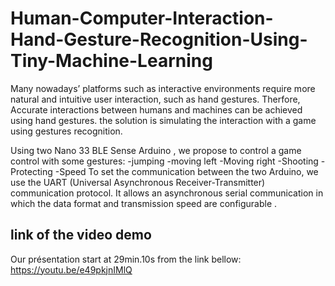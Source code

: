 # Human-Computer-Interaction-Hand-Gesture-Recognition-Using-Tiny-Machine-Learning

Many nowadays’ platforms such as interactive environments require more natural and intuitive user interaction, such as hand gestures. 
Therfore, Accurate interactions between humans and machines can be achieved using hand gestures.
the solution is simulating the interaction with a game using gestures recognition.

Using two Nano 33 BLE Sense Arduino , we propose to control a game control with some gestures:
-jumping 
-moving left 
-Moving right 
-Shooting 
-Protecting
-Speed
To set the communication between the two Arduino, we use the UART  (Universal Asynchronous Receiver-Transmitter) communication protocol.
It allows an asynchronous serial communication in which the data format and transmission speed are configurable .

## link of the video demo
Our présentation start at 29min.10s from the link bellow:
https://youtu.be/e49pkjnIMlQ
